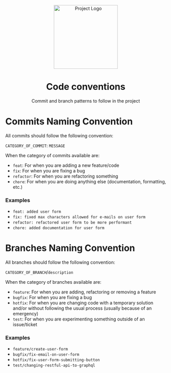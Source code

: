 <div id="top"></div>

<br />
<div align="center">
  <img src="https://i.imgur.com/42m4MaA.png" alt="Project Logo" height="200">
  <h1 align="center">Code conventions</h1>
  <p align="center">
    Commit and branch patterns to follow in the project
  </p>
</div>

# Commits Naming Convention
All commits should follow the following convention:

`CATEGORY_OF_COMMIT`: `MESSAGE`

When the category of commits available are:
* `feat`: For when you are adding a new feature/code
* `fix`: For when you are fixing a bug
* `refactor`: For when you are refactoring something
* `chore`: For when you are doing anything else (documentation, formatting, etc.)

### Examples
* `feat: added user form`
* `fix: fixed max characters allowed for e-mails on user form`
* `refactor: refactored user form to be more performant`
* `chore: added documentation for user form`

# Branches Naming Convention
All branches should follow the following convention:

`CATEGORY_OF_BRANCH`/`description`

When the category of branches available are:
* `feature`: For when you are adding, refactoring or removing a feature
* `bugfix`: For when you are fixing a bug
* `hotfix`: For when you are changing code with a temporary solution and/or without following the usual process (usually because of an emergency)
* `test`: For when you are experimenting something outside of an issue/ticket

### Examples
* `feature/create-user-form`
* `bugfix/fix-email-on-user-form`
* `hotfix/fix-user-form-submitting-button`
* `test/changing-restful-api-to-graphql`